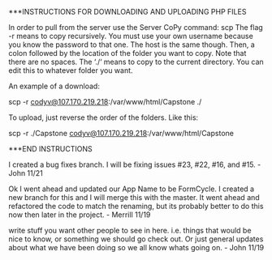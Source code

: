 ***INSTRUCTIONS FOR DOWNLOADING AND UPLOADING PHP FILES

In order to pull from the server use the Server CoPy command: scp
The flag -r means to copy recursively.
You must use your own username because you know the password to that one.
The host is the same though. Then, a colon followed by the location of the folder you want to copy. Note that there are no spaces.
The ‘./‘ means to copy to the current directory. You can edit this to whatever folder you want.

An example of a download:

scp -r codyv@107.170.219.218:/var/www/html/Capstone ./

To upload, just reverse the order of the folders. Like this:

scp -r ./Capstone codyv@107.170.219.218:/var/www/html/Capstone

***END INSTRUCTIONS


I created a bug fixes branch. I will be fixing issues #23, #22, #16, and #15. - John 11/21

Ok I went ahead and updated our App Name to be FormCycle. I created a new branch for this and I will merge this with the master. It went ahead and refactored the code to match the renaming, but its probably better to do this now then later in the project. - Merrill 11/19

write stuff you want other people to see in here. i.e. things that would be nice to know, or something we should go check out. Or just general updates about what we have been doing so we all know whats going on. - John 11/19


